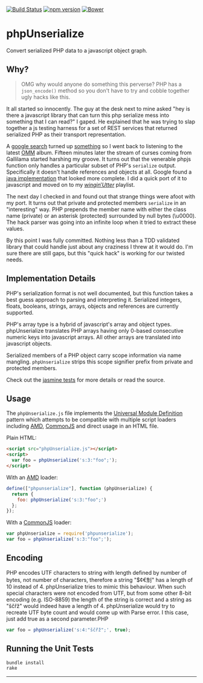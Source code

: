 [![Build Status](https://img.shields.io/travis/bd808/php-unserialize-js.svg?style=flat)](https://travis-ci.org/bd808/php-unserialize-js)
[![npm version](https://img.shields.io/npm/v/phpunserialize.svg?style=flat)](https://www.npmjs.com/package/phpunserialize)
[![Bower](https://img.shields.io/bower/v/phpunserialize.svg?style=flat)]()

phpUnserialize
==============

Convert serialized PHP data to a javascript object graph.


Why?
----
> OMG why would anyone do something this perverse? PHP has a `json_encode()`
> method so you don't have to try and cobble together ugly hacks like this.

It all started so innocently. The guy at the desk next to mine asked "hey is
there a javascript library that can turn this php serialize mess into
something that I can read?" I gaped. He explained that he was trying to slap
together a js testing harness for a set of REST services that returned
serialized PHP as their transport representation.

A [google search][] turned up [something][] so I went back to listening to the
latest [OMM][] album. Fifteen minutes later the stream of curses coming from
Gallilama started harshing my groove. It turns out that the venerable phpjs
function only handles a particular subset of PHP's `serialize` output.
Specifically it doesn't handle references and objects at all. Google found
a [java implementation][] that looked more complete. I did a quick port of it
to javascript and moved on to my [$wingin' Utter$][] playlist.

The next day I checked in and found out that strange things were afoot with my
port. It turns out that private and protected members `serialize` in an
"interesting" way. PHP prepends the member name with either the class name
(private) or an asterisk (protected) surrounded by null bytes (\u0000). The
hack parser was going into an infinite loop when it tried to extract these
values.

By this point I was fully committed. Nothing less than a TDD validated library
that could handle just about any craziness I threw at it would do. I'm sure
there are still gaps, but this "quick hack" is working for our twisted needs.


Implementation Details
----------------------
PHP's serialization format is not well documented, but this function takes
a best guess approach to parsing and interpreting it. Serialized integers,
floats, booleans, strings, arrays, objects and references are currently
supported.

PHP's array type is a hybrid of javascript's array and object types.
phpUnserialize translates PHP arrays having only 0-based consecutive numeric
keys into javascript arrays. All other arrays are translated into javascript
objects.

Serialized members of a PHP object carry scope information via name mangling.
`phpUnserialize` strips this scope signifier prefix from private and protected
members.

Check out the [jasmine tests][] for more details or read the source.


Usage
-----
The `phpUnserialize.js` file implements the [Universal Module Definition][]
pattern which attempts to be compatible with multiple script loaders including
[AMD][], [CommonJS][] and direct usage in an HTML file.

Plain HTML:
```html
<script src="phpUnserialize.js"></script>
<script>
  var foo = phpUnserialize('s:3:"foo";');
</script>
```

With an [AMD][] loader:
```javascript
define(["phpunserialize"], function (phpUnserialize) {
  return {
    foo: phpUnserialize('s:3:"foo";')
  };
});
```

With a [CommonJS][] loader:
```javascript
var phpUnserialize = require('phpunserialize');
var foo = phpUnserialize('s:3:"foo";');
```

Encoding
--------
PHP encodes UTF characters to string with length defined by number of bytes, not number of characters, therefore a string "$¢€𠜎" has a length of 10 instead of 4. phpUnserialize tries to mimic this behaviour. When such special characters were not encoded from UTF, but from some other 8-bit encoding (e.g. ISO-8859) the length of the string is correct and a string as "ščřž" would indeed have a length of 4. phpUnserialize would try to recreate UTF byte count and would come up with Parse error. I this case, just add true as a second parameter.PHP
```javascript
var foo = phpUnserialize('s:4:"ščřž";', true);
```

Running the Unit Tests
----------------------
```sh
bundle install
rake
```

---
[google search]: https://www.google.com/search?q=php+unserialize+javascript
[something]: http://phpjs.org/functions/unserialize/
[OMM]: http://www.oldmanmarkley.com/
[java implementation]: https://code.google.com/p/serialized-php-parser
[$wingin' Utter$]: http://swinginutters.com/
[jasmine tests]: spec/php-unserialize_spec.coffee
[Universal Module Definition]: https://github.com/umdjs/umd
[AMD]: https://github.com/amdjs/amdjs-api/blob/master/AMD.md
[CommonJS]: http://wiki.commonjs.org/wiki/CommonJS
